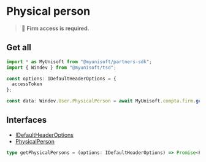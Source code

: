 # Physical person

> 📌 **Firm access is required.**

## Get all

```ts
import * as MyUnisoft from "@myunisoft/partners-sdk";
import { Windev } from "@myunisoft/tsd";

const options: IDefaultHeaderOptions = {
  accessToken
};

const data: Windev.User.PhysicalPerson = await MyUnisoft.compta.firm.getPhysicalPersons(options);
```

## Interfaces
- [IDefaultHeaderOptions](../../../interfaces/common.md)
- [PhysicalPerson](https://github.com/MyUnisoft/tsd/blob/main/types/windev/user.d.ts#L1)

```ts
type getPhysicalPersons = (options: IDefaultHeaderOptions) => Promise<PhysicalPerson>;
```